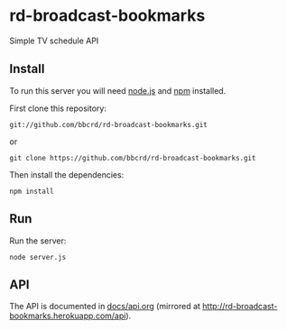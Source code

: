 # rd-broadcast-bookmarks

Simple TV schedule API

## Install

To run this server you will need [node.js](http://nodejs.org/) and [npm](https://npmjs.org/) installed.

First clone this repository:

    git://github.com/bbcrd/rd-broadcast-bookmarks.git

or

    git clone https://github.com/bbcrd/rd-broadcast-bookmarks.git

Then install the dependencies:

    npm install

## Run

Run the server:

    node server.js

## API

The API is documented in [docs/api.org](docs/api.org) (mirrored at http://rd-broadcast-bookmarks.herokuapp.com/api).